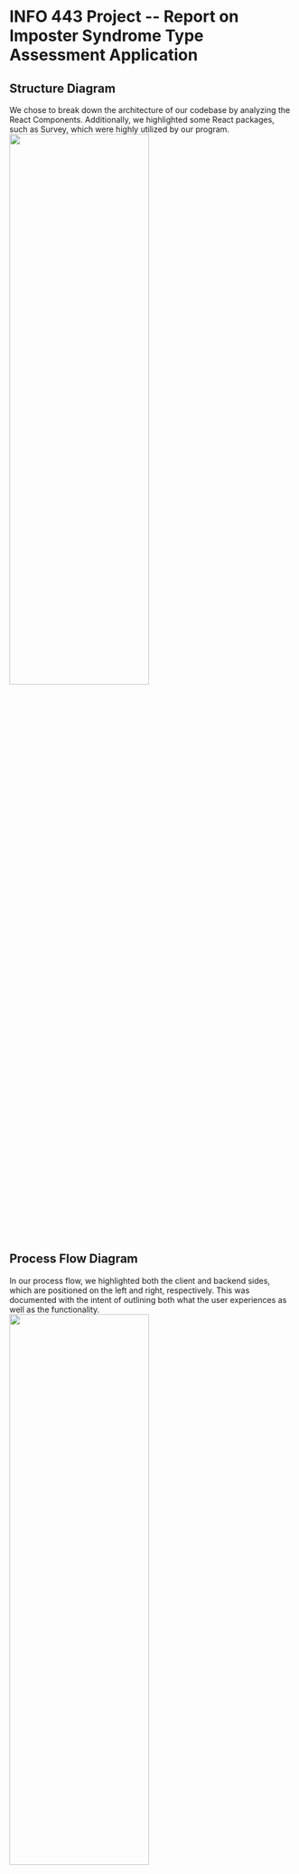 # INFO 443 Project -- Report on Imposter Syndrome Type Assessment Application

## Structure Diagram
We chose to break down the architecture of our codebase by analyzing the React Components. Additionally, we highlighted some React packages, such as Survey, which were highly utilized by our program. 
<img src="https://user-images.githubusercontent.com/46469460/150293942-e2bda9b4-894c-4aa5-9d27-e9d2b074a82d.png" width=70% height=50%>

## Process Flow Diagram
In our process flow, we highlighted both the client and backend sides, which are positioned on the left and right, respectively. This was documented with the intent of outlining both what the user experiences as well as the functionality. 
<img src="https://user-images.githubusercontent.com/46469460/150294881-94722048-d93b-4310-9895-b91bdfc27b28.png" width=70% height=50%>

## Candidate Element
Our  Candidate Element is the **QuizContent** Components.

## Testing
* Ensure the most recent version of Node, v16.13.2, is installed.
* Run `npm install` to download all relevant dependencies.
* Run the command `npm run test`.
* Run `npm test -- --coverage` to check code coverage.

<img src="https://user-images.githubusercontent.com/62479938/153045613-f75e7905-47c8-48a4-8c50-5dd65dcdc67e.png" width=70% height=50%>

_____

# Project 1 Full Report

## Codebase Context

This application can be utilized to identify an individual's imposter type with the **Interactive Quiz** and observe the **visualized results** to learn more about the cross sections between imposter types. Additionally, a user can gain insight from **real-world stories** of successful industry members as well as **tips** for how to combat feelings of imposter syndrome.

## Mission of Application
The goal of this application is to address feelings of imposter syndrome that women and minorities can experience in the tech field. To make the widely accepted variants of imposter syndrome seem less categorical, an Incredibles character is associated with each archetype.

This solution works specifically to address the United Nations 5th Sustainable Development Goal: Gender Equality. Imposter syndrome can limit the opportunites women and minorities are comfortable pursuing in their work environment.

## Code Structure Analysis

### Architectural Elements

This project was built using React and utilizes two outside libraries to assist in constructing the site's interactive functionality. Architectural analysis is abstracted to consider individual React components.

#### Components in Project

**App**

Renders all content in the project.

**HomePage**

Displays plain HTML explaining the mission statement of the project and Incredibles theme.

**MenuBar**

Directs user to different pages of the website.

**QuizPage**

Explains the purpose of the quiz. Either displays the quiz itself or an option to retake depending on whether the user has taken the quiz.

**QuizContent**

Utilizes SurveyJS to let the user interact with a quiz that determines their imposter syndrome archetype.

**ResultsPage**

Either displays the quiz results or directs the user to take the quiz, depending on the user's quiz status. This component utlizes CanvasJS to display an interactive visualization that conveys the user's imposter syndrome archetype breakdown.

**Imposter Type 1 - 5**

Static content that explains each imposter syndrome archetype with expert quotes and embedded videos that can help users understand each type.

**Survey**

Library that displays and processes the quiz to be taken by the user.

**CanvasJSChart**

Library that displays the visualization of the user's quiz results.

# TODO: Explain relationships more clearly.

<img src="https://user-images.githubusercontent.com/62479938/153046289-8d458fc2-45e0-4e57-9d63-5022221e5086.png" width=70% height=50%>

### 2. What are the code's process flows?

## Architecture Assessment PUT INTO PARAGRAPHS

Element to focus on: Quiz Page, specifically `QuizPage.js` and its dependency, `QuizContent.js`.

### Architectural Deficiencies

1. Mysterious Names
Location: Throughout file

2. Documentation/Readability Concerns

3. Poorly written comment
Location: Throughout

4. Unnecessary logs to console
Location: Message when survey is complete with updated state

5. Lazy element
Location: Updated state only saved to variable to be printed

6. Long function
Location: Extracted `updateStateWithNewQuizResults()` from Quiz Content rendering function

7. Redundant comment
Location: Step where SurveyJS passes results to be tallied

8. Speculative generality
Location: `QuizContent.js` uses `event` parameter when it should be omitted

## Unit Tests

## Refactored Code
